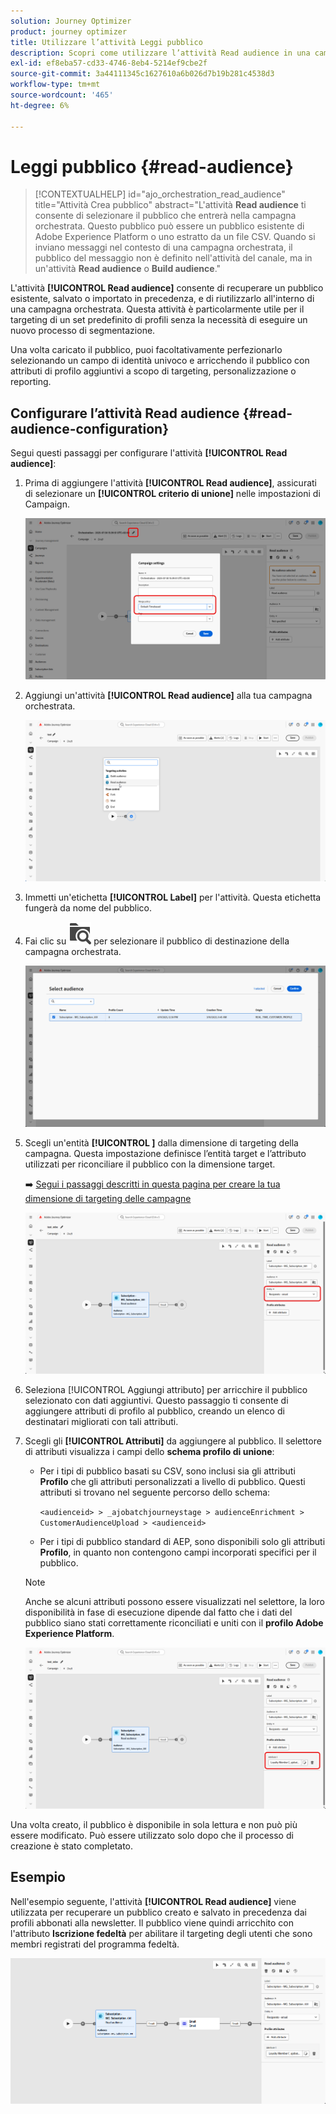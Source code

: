 ```yaml
---
solution: Journey Optimizer
product: journey optimizer
title: Utilizzare l’attività Leggi pubblico
description: Scopri come utilizzare l’attività Read audience in una campagna orchestrata
exl-id: ef8eba57-cd33-4746-8eb4-5214ef9cbe2f
source-git-commit: 3a44111345c1627610a6b026d7b19b281c4538d3
workflow-type: tm+mt
source-wordcount: '465'
ht-degree: 6%

---
```



# Leggi pubblico {#read-audience}


>[!CONTEXTUALHELP]
>id="ajo_orchestration_read_audience"
>title="Attività Crea pubblico"
>abstract="L&#39;attività **Read audience** ti consente di selezionare il pubblico che entrerà nella campagna orchestrata. Questo pubblico può essere un pubblico esistente di Adobe Experience Platform o uno estratto da un file CSV. Quando si inviano messaggi nel contesto di una campagna orchestrata, il pubblico del messaggio non è definito nell&#39;attività del canale, ma in un&#39;attività **Read audience** o **Build audience**."

L&#39;attività **[!UICONTROL Read audience]** consente di recuperare un pubblico esistente, salvato o importato in precedenza, e di riutilizzarlo all&#39;interno di una campagna orchestrata. Questa attività è particolarmente utile per il targeting di un set predefinito di profili senza la necessità di eseguire un nuovo processo di segmentazione.

Una volta caricato il pubblico, puoi facoltativamente perfezionarlo selezionando un campo di identità univoco e arricchendo il pubblico con attributi di profilo aggiuntivi a scopo di targeting, personalizzazione o reporting.

## Configurare l’attività Read audience {#read-audience-configuration}

Segui questi passaggi per configurare l&#39;attività **[!UICONTROL Read audience]**:

1. Prima di aggiungere l&#39;attività **[!UICONTROL Read audience]**, assicurati di selezionare un **[!UICONTROL criterio di unione]** nelle impostazioni di Campaign.

   ![](../assets/read-audience-6.png)

1. Aggiungi un&#39;attività **[!UICONTROL Read audience]** alla tua campagna orchestrata.

   ![](../assets/read-audience-1.png)

1. Immetti un&#39;etichetta **[!UICONTROL Label]** per l&#39;attività. Questa etichetta fungerà da nome del pubblico.

1. Fai clic su ![icona di ricerca cartella](../assets/do-not-localize/folder-search.svg) per selezionare il pubblico di destinazione della campagna orchestrata.

   ![](../assets/read-audience-2.png)

1. Scegli un&#39;entità **[!UICONTROL &#x200B;]** dalla dimensione di targeting della campagna. Questa impostazione definisce l’entità target e l’attributo utilizzati per riconciliare il pubblico con la dimensione target.

   ➡️ [Segui i passaggi descritti in questa pagina per creare la tua dimensione di targeting delle campagne](../target-dimension.md)

   ![](../assets/read-audience-3.png)

1. Seleziona [!UICONTROL Aggiungi attributo] per arricchire il pubblico selezionato con dati aggiuntivi. Questo passaggio ti consente di aggiungere attributi di profilo al pubblico, creando un elenco di destinatari migliorati con tali attributi.

1. Scegli gli **[!UICONTROL Attributi]** da aggiungere al pubblico. Il selettore di attributi visualizza i campi dello **schema profilo di unione**:

   * Per i tipi di pubblico basati su CSV, sono inclusi sia gli attributi **Profilo** che gli attributi personalizzati a livello di pubblico. Questi attributi si trovano nel seguente percorso dello schema:

     `<audienceid> > _ajobatchjourneystage > audienceEnrichment > CustomerAudienceUpload > <audienceid>`

   * Per i tipi di pubblico standard di AEP, sono disponibili solo gli attributi **Profilo**, in quanto non contengono campi incorporati specifici per il pubblico.

   >[!NOTE]
   >
   > Anche se alcuni attributi possono essere visualizzati nel selettore, la loro disponibilità in fase di esecuzione dipende dal fatto che i dati del pubblico siano stati correttamente riconciliati e uniti con il **profilo Adobe Experience Platform**.

   ![](../assets/read-audience-4.png)

Una volta creato, il pubblico è disponibile in sola lettura e non può più essere modificato. Può essere utilizzato solo dopo che il processo di creazione è stato completato.

## Esempio

Nell&#39;esempio seguente, l&#39;attività **[!UICONTROL Read audience]** viene utilizzata per recuperare un pubblico creato e salvato in precedenza dai profili abbonati alla newsletter. Il pubblico viene quindi arricchito con l&#39;attributo **Iscrizione fedeltà** per abilitare il targeting degli utenti che sono membri registrati del programma fedeltà.

![](../assets/read-audience-5.png)
